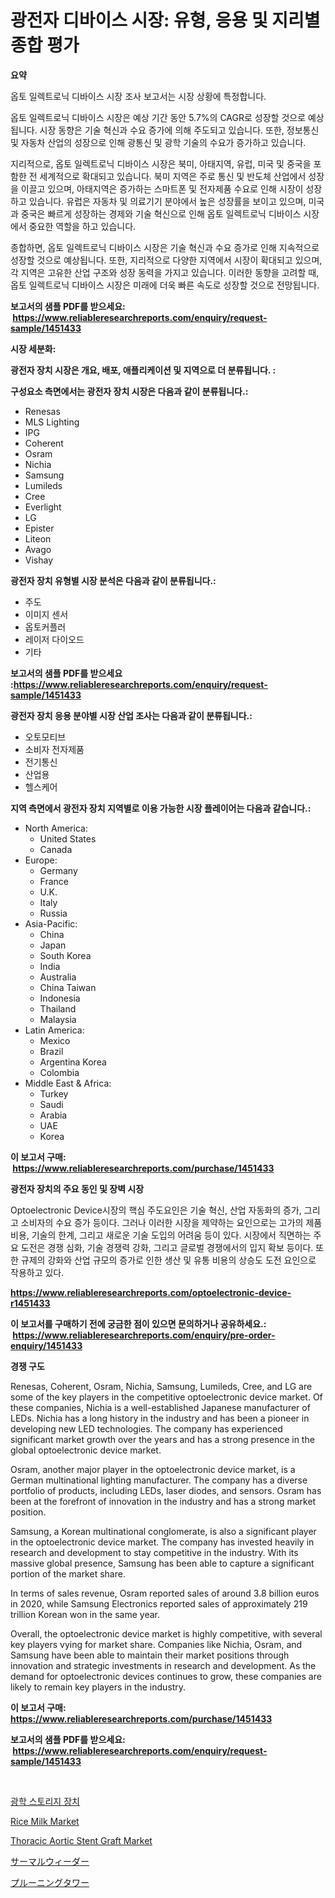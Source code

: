 <p><h1>광전자 디바이스 시장: 유형, 응용 및 지리별 종합 평가</h1></p><p><strong>요약</strong></p>
<p><p>옵토 일렉트로닉 디바이스 시장 조사 보고서는 시장 상황에 특정합니다. </p><p>옵토 일렉트로닉 디바이스 시장은 예상 기간 동안 5.7%의 CAGR로 성장할 것으로 예상됩니다. 시장 동향은 기술 혁신과 수요 증가에 의해 주도되고 있습니다. 또한, 정보통신 및 자동차 산업의 성장으로 인해 광통신 및 광학 기술의 수요가 증가하고 있습니다.</p><p>지리적으로, 옵토 일렉트로닉 디바이스 시장은 북미, 아태지역, 유럽, 미국 및 중국을 포함한 전 세계적으로 확대되고 있습니다. 북미 지역은 주로 통신 및 반도체 산업에서 성장을 이끌고 있으며, 아태지역은 증가하는 스마트폰 및 전자제품 수요로 인해 시장이 성장하고 있습니다. 유럽은 자동차 및 의료기기 분야에서 높은 성장률을 보이고 있으며, 미국과 중국은 빠르게 성장하는 경제와 기술 혁신으로 인해 옵토 일렉트로닉 디바이스 시장에서 중요한 역할을 하고 있습니다.</p><p>종합하면, 옵토 일렉트로닉 디바이스 시장은 기술 혁신과 수요 증가로 인해 지속적으로 성장할 것으로 예상됩니다. 또한, 지리적으로 다양한 지역에서 시장이 확대되고 있으며, 각 지역은 고유한 산업 구조와 성장 동력을 가지고 있습니다. 이러한 동향을 고려할 때, 옵토 일렉트로닉 디바이스 시장은 미래에 더욱 빠른 속도로 성장할 것으로 전망됩니다.</p></p>
<p><strong>보고서의 샘플 PDF를 받으세요: &nbsp;<a href="https://www.reliableresearchreports.com/enquiry/request-sample/1451433">https://www.reliableresearchreports.com/enquiry/request-sample/1451433</a></strong></p>
<p><strong>시장 세분화:</strong></p>
<p><strong> 광전자 장치 시장은 개요, 배포, 애플리케이션 및 지역으로 더 분류됩니다. :</strong></p>
<p><strong>구성요소 측면에서는 광전자 장치 시장은 다음과 같이 분류됩니다.:</strong></p>
<p><ul><li>Renesas</li><li>MLS Lighting</li><li>IPG</li><li>Coherent</li><li>Osram</li><li>Nichia</li><li>Samsung</li><li>Lumileds</li><li>Cree</li><li>Everlight</li><li>LG</li><li>Epister</li><li>Liteon</li><li>Avago</li><li>Vishay</li></ul></p>
<p><strong> 광전자 장치 유형별 시장 분석은 다음과 같이 분류됩니다.:</strong></p>
<p><ul><li>주도</li><li>이미지 센서</li><li>옵토커플러</li><li>레이저 다이오드</li><li>기타</li></ul></p>
<p><strong>보고서의 샘플 PDF를 받으세요 :<a href="https://www.reliableresearchreports.com/enquiry/request-sample/1451433">https://www.reliableresearchreports.com/enquiry/request-sample/1451433</a></strong></p>
<p><strong> 광전자 장치 응용 분야별 시장 산업 조사는 다음과 같이 분류됩니다.:</strong></p>
<p><ul><li>오토모티브</li><li>소비자 전자제품</li><li>전기통신</li><li>산업용</li><li>헬스케어</li></ul></p>
<p><strong>지역 측면에서 광전자 장치 지역별로 이용 가능한 시장 플레이어는 다음과 같습니다.:</strong></p>
<p><ul>
    <li>
        North America:
        <ul>
            <li>United States</li>
            <li>Canada</li>
        </ul>
    </li>
    <li>
        Europe:
        <ul>
            <li>Germany</li>
            <li>France</li>
            <li>U.K.</li>
            <li>Italy</li>
            <li>Russia</li>
        </ul>
    </li>
    <li>
        Asia-Pacific:
        <ul>
            <li>China</li>
            <li>Japan</li>
            <li>South Korea</li>
            <li>India</li>
            <li>Australia</li>
            <li>China Taiwan</li>
            <li>Indonesia</li>
            <li>Thailand</li>
            <li>Malaysia</li>
        </ul>
    </li>
    <li>
        Latin America:
        <ul>
            <li>Mexico</li>
            <li>Brazil</li>
            <li>Argentina Korea</li>
            <li>Colombia</li>
        </ul>
    </li>
    <li>
        Middle East & Africa:
        <ul>
            <li>Turkey</li>
            <li>Saudi</li>
            <li>Arabia</li>
            <li>UAE</li>
            <li>Korea</li>
        </ul>
    </li>
    </ul></p>
<p><strong>이 보고서 구매: &nbsp;<a href="https://www.reliableresearchreports.com/purchase/1451433">https://www.reliableresearchreports.com/purchase/1451433</a></strong></p>
<p><strong>광전자 장치의 주요 동인 및 장벽 시장</strong></p>
<p><p>Optoelectronic Device시장의 핵심 주도요인은 기술 혁신, 산업 자동화의 증가, 그리고 소비자의 수요 증가 등이다. 그러나 이러한 시장을 제약하는 요인으로는 고가의 제품 비용, 기술의 한계, 그리고 새로운 기술 도입의 어려움 등이 있다. 시장에서 직면하는 주요 도전은 경쟁 심화, 기술 경쟁력 강화, 그리고 글로벌 경쟁에서의 입지 확보 등이다. 또한 규제의 강화와 산업 규모의 증가로 인한 생산 및 유통 비용의 상승도 도전 요인으로 작용하고 있다.</p></p>
<p><strong><a href="https://www.reliableresearchreports.com/optoelectronic-device-r1451433">https://www.reliableresearchreports.com/optoelectronic-device-r1451433</a></strong></p>
<p><strong>이 보고서를 구매하기 전에 궁금한 점이 있으면 문의하거나 공유하세요.: &nbsp;<a href="https://www.reliableresearchreports.com/enquiry/pre-order-enquiry/1451433">https://www.reliableresearchreports.com/enquiry/pre-order-enquiry/1451433</a></strong></p>
<p><strong>경쟁 구도</strong></p>
<p><p>Renesas, Coherent, Osram, Nichia, Samsung, Lumileds, Cree, and LG are some of the key players in the competitive optoelectronic device market. Of these companies, Nichia is a well-established Japanese manufacturer of LEDs. Nichia has a long history in the industry and has been a pioneer in developing new LED technologies. The company has experienced significant market growth over the years and has a strong presence in the global optoelectronic device market.</p><p>Osram, another major player in the optoelectronic device market, is a German multinational lighting manufacturer. The company has a diverse portfolio of products, including LEDs, laser diodes, and sensors. Osram has been at the forefront of innovation in the industry and has a strong market position.</p><p>Samsung, a Korean multinational conglomerate, is also a significant player in the optoelectronic device market. The company has invested heavily in research and development to stay competitive in the industry. With its massive global presence, Samsung has been able to capture a significant portion of the market share.</p><p>In terms of sales revenue, Osram reported sales of around 3.8 billion euros in 2020, while Samsung Electronics reported sales of approximately 219 trillion Korean won in the same year.</p><p>Overall, the optoelectronic device market is highly competitive, with several key players vying for market share. Companies like Nichia, Osram, and Samsung have been able to maintain their market positions through innovation and strategic investments in research and development. As the demand for optoelectronic devices continues to grow, these companies are likely to remain key players in the industry.</p></p>
<p><strong>이 보고서 구매: &nbsp; <a href="https://www.reliableresearchreports.com/purchase/1451433">https://www.reliableresearchreports.com/purchase/1451433</a></strong></p>
<p><strong>보고서의 샘플 PDF를 받으세요: &nbsp;<a href="https://www.reliableresearchreports.com/enquiry/request-sample/1451433">https://www.reliableresearchreports.com/enquiry/request-sample/1451433</a></strong><strong></strong></p>
<p>&nbsp;</p>
<p><p><a href="https://github.com/RichardLueilwitz787/Market-Research-Report-List-1/blob/main/386698720906.md">광학 스토리지 장치</a></p><p><a href="https://view.publitas.com/reportprime-1/rice-milk-market-comprehensive-assessment-by-type-application-and-geography/">Rice Milk Market</a></p><p><a href="https://github.com/derrinmiltonellis35gcl/Market-Research-Report-List-2/blob/main/thoracic-aortic-stent-graft-market.md">Thoracic Aortic Stent Graft Market</a></p><p><a href="https://github.com/hwbcz413288296/Market-Research-Report-List-1/blob/main/175284422672.md">サーマルウィーダー</a></p><p><a href="https://github.com/Calvi3ynJerde867/Market-Research-Report-List-1/blob/main/919928522673.md">プルーニングタワー</a></p></p>